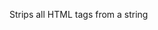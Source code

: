 Strips all HTML tags from a string

<rv-example-tabs class="pt-3" handle="replace-first-formatter">
<template type="single-html-file">
<div rv-html="'<h1>Mega Man and <em>Super Mario</em></h1>' | stripHtml"></div>
</template>
</rv-example-tabs>